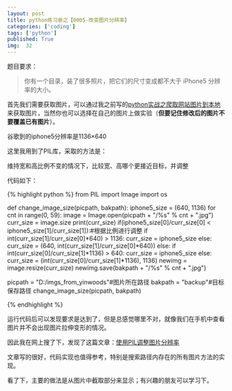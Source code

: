```yaml
---
layout: post
title: python练习册之【0005-改变图片分辨率】
categories: ['coding']
tags: ['python']
published: True
img:  32
---
```


题目要求：

> 你有一个目录，装了很多照片，把它们的尺寸变成都不大于 iPhone5 分辨率的大小。

首先我们需要获取图片，可以通过我之前写的[python实战之爬取网站图片到本地](http://blog.yinwoods.com/coding/python%E5%AE%9E%E6%88%98%E4%B9%8B%E7%88%AC%E5%8F%96%E7%BD%91%E7%AB%99%E5%9B%BE%E7%89%87%E5%88%B0%E6%9C%AC%E5%9C%B0.html)来获取图片，当然你也可以选择在自己的图片上做实验（**但要记住修改后的图片不要覆盖已有图片**）。

谷歌到的iphone5分辨率是1136×640

这里我用到了PIL库，采取的方法是：

维持宽和高比例不变的情况下，比较宽、高哪个更接近目标，并调整

代码如下：

{% highlight python %}
from PIL import Image
import os

def change_image_size(picpath, bakpath):
    iphone5_size = (640, 1136)
    for cnt in range(0, 59):
        image = Image.open(picpath + "/%s" % cnt + ".jpg")
        curr_size = image.size
        print(curr_size)
        if(iphone5_size[0]/curr_size[0] < iphone5_size[1]/curr_size[1]):#根据比例进行调整
            if int(curr_size[1]/curr_size[0]*640) > 1136:
                curr_size = iphone5_size
            else:
                curr_size = (640, int(curr_size[1]/curr_size[0]*640))
        else:
            if int(curr_size[0]/curr_size[1]*1136) > 640:
                curr_size = iphone5_size
            else:
                curr_size = (int(curr_size[0]/curr_size[1]*1136), 1136)
        newimg = image.resize(curr_size)
        newimg.save(bakpath + "/%s" % cnt + ".jpg")

picpath = "D:/imgs_from_yinwoods"#图片所在路径
bakpath = "backup"#目标保存路径
change_image_size(picpath, bakpath)

{% endhighlight %}

运行代码后可以发现要求是达到了，但是总感觉哪里不对，就像我们在手机中查看图片并不会出现图片拉伸变形的情况。

因此我在网上搜了下，发现了这篇文章：[使用PIL调整图片分辨率](http://www.cnblogs.com/fatway/archive/2010/09/07/resize-pic-by-pil.html)

文章写的很好，代码实现也值得参考，特别是搜索路径内存在的所有图片方法的实现。

看了下，主要的做法是从图片中截取部分来显示；有兴趣的朋友可以学习下。